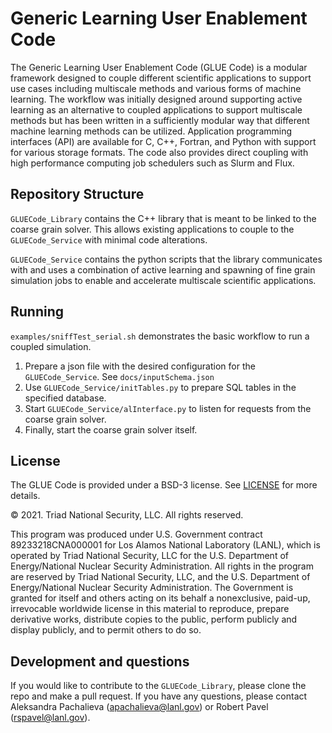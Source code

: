 # Generic Learning User Enablement Code

The Generic Learning User Enablement Code (GLUE Code) is a modular framework designed to couple different scientific applications to support use cases including multiscale methods and various forms of machine learning. The workflow was initially designed around supporting active learning as an alternative to coupled applications to support multiscale methods but has been written in a sufficiently modular way that different machine learning methods can be utilized. Application programming interfaces (API) are available for C, C++, Fortran, and Python with support for various storage formats. The code also provides direct coupling with high performance computing job schedulers such as Slurm and Flux.

## Repository Structure

`GLUECode_Library` contains the C++ library that is meant to be linked to the coarse grain solver. This allows existing applications to couple to the `GLUECode_Service` with minimal code alterations.

`GLUECode_Service` contains the python scripts that the library communicates with and uses a combination of active learning and spawning of fine grain simulation jobs to enable and accelerate multiscale scientific applications.

## Running

`examples/sniffTest_serial.sh` demonstrates the basic workflow to run a coupled simulation.

1. Prepare a json file with the desired configuration for the `GLUECode_Service`. See `docs/inputSchema.json`
2. Use `GLUECode_Service/initTables.py` to prepare SQL tables in the specified database.
3. Start `GLUECode_Service/alInterface.py` to listen for requests from the coarse grain solver.
4. Finally, start the coarse grain solver itself.

## License

The GLUE Code is provided under a BSD-3 license. See [LICENSE](https://github.com/lanl/GLUE/blob/main/LICENSE) for more details.

© 2021. Triad National Security, LLC. All rights reserved.

This program was produced under U.S. Government contract 89233218CNA000001 for Los Alamos National Laboratory (LANL), which is operated by Triad National Security, LLC for the U.S. Department of Energy/National Nuclear Security Administration. All rights in the program are reserved by Triad National Security, LLC, and the U.S. Department of Energy/National Nuclear Security Administration. The Government is granted for itself and others acting on its behalf a nonexclusive, paid-up, irrevocable worldwide license in this material to reproduce, prepare derivative works, distribute copies to the public, perform publicly and display publicly, and to permit others to do so.

## Development and questions

If you would like to contribute to the `GLUECode_Library`, please clone the repo and make a pull request. If you have any questions, please contact Aleksandra Pachalieva (apachalieva@lanl.gov) or Robert Pavel (rspavel@lanl.gov).
